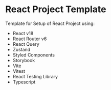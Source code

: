 # React Project Template

Template for Setup of React Project using:

- React v18
- React Router v6
- React Query
- Zustand
- Styled Components
- Storybook
- Vite
- Vitest
- React Testing Library
- Typescript
